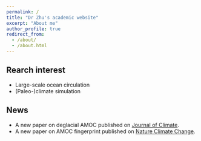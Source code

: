 ```yaml
---
permalink: /
title: "Dr Zhu's academic website"
excerpt: "About me"
author_profile: true
redirect_from: 
  - /about/
  - /about.html
---
```


Rearch interest
------
* Large-scale ocean circulation
* (Paleo-)climate simulation

News
------
* A new paper on deglacial AMOC published on [Journal of Climate](https://journals.ametsoc.org/view/journals/clim/34/18/JCLI-D-21-0125.1.xml).
* A new paper on AMOC fingerprint published on [Nature Climate Change](https://www.nature.com/articles/s41558-020-0897-7).


